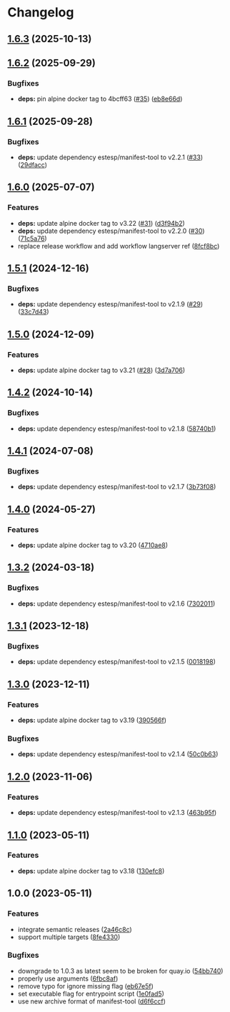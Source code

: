 # Changelog

## [1.6.3](https://github.com/actionhippie/manifest/compare/v1.6.2...v1.6.3) (2025-10-13)

## [1.6.2](https://github.com/actionhippie/manifest/compare/v1.6.1...v1.6.2) (2025-09-29)


### Bugfixes

* **deps:** pin alpine docker tag to 4bcff63 ([#35](https://github.com/actionhippie/manifest/issues/35)) ([eb8e66d](https://github.com/actionhippie/manifest/commit/eb8e66da75a6c8f16b62b1954ada476f7a83d3b2))

## [1.6.1](https://github.com/actionhippie/manifest/compare/v1.6.0...v1.6.1) (2025-09-28)


### Bugfixes

* **deps:** update dependency estesp/manifest-tool to v2.2.1 ([#33](https://github.com/actionhippie/manifest/issues/33)) ([29dfacc](https://github.com/actionhippie/manifest/commit/29dfacc8f3edaa9ab92b7501d5c5014adc8fc9c6))

## [1.6.0](https://github.com/actionhippie/manifest/compare/v1.5.1...v1.6.0) (2025-07-07)


### Features

* **deps:** update alpine docker tag to v3.22 ([#31](https://github.com/actionhippie/manifest/issues/31)) ([d3f94b2](https://github.com/actionhippie/manifest/commit/d3f94b26b18957ac2f18073b30ac7fb172e461f3))
* **deps:** update dependency estesp/manifest-tool to v2.2.0 ([#30](https://github.com/actionhippie/manifest/issues/30)) ([71c5a76](https://github.com/actionhippie/manifest/commit/71c5a7680ad401ac79459f36ff8563f4394c5696))
* replace release workflow and add workflow langserver ref ([8fcf8bc](https://github.com/actionhippie/manifest/commit/8fcf8bc32c18569fc6ae402b00c57257a7e2217d))

## [1.5.1](https://github.com/actionhippie/manifest/compare/v1.5.0...v1.5.1) (2024-12-16)


### Bugfixes

* **deps:** update dependency estesp/manifest-tool to v2.1.9 ([#29](https://github.com/actionhippie/manifest/issues/29)) ([33c7d43](https://github.com/actionhippie/manifest/commit/33c7d435cc9b2d9c97456c10eb0872c84d8b3718))

## [1.5.0](https://github.com/actionhippie/manifest/compare/v1.4.2...v1.5.0) (2024-12-09)


### Features

* **deps:** update alpine docker tag to v3.21 ([#28](https://github.com/actionhippie/manifest/issues/28)) ([3d7a706](https://github.com/actionhippie/manifest/commit/3d7a7063a14e568376d8bb6f6270bc18b93a6419))

## [1.4.2](https://github.com/actionhippie/manifest/compare/v1.4.1...v1.4.2) (2024-10-14)


### Bugfixes

* **deps:** update dependency estesp/manifest-tool to v2.1.8 ([58740b1](https://github.com/actionhippie/manifest/commit/58740b1c3c4ff5057296c3c6e02dbe53fcb5e8a4))

## [1.4.1](https://github.com/actionhippie/manifest/compare/v1.4.0...v1.4.1) (2024-07-08)


### Bugfixes

* **deps:** update dependency estesp/manifest-tool to v2.1.7 ([3b73f08](https://github.com/actionhippie/manifest/commit/3b73f087ec34c5dec6fd952652b1415c87683d4b))

## [1.4.0](https://github.com/actionhippie/manifest/compare/v1.3.2...v1.4.0) (2024-05-27)


### Features

* **deps:** update alpine docker tag to v3.20 ([4710ae8](https://github.com/actionhippie/manifest/commit/4710ae8ebde77fa859393d5fbe568d2b38a4b3b2))

## [1.3.2](https://github.com/actionhippie/manifest/compare/v1.3.1...v1.3.2) (2024-03-18)


### Bugfixes

* **deps:** update dependency estesp/manifest-tool to v2.1.6 ([7302011](https://github.com/actionhippie/manifest/commit/7302011b13f41c659b8924dae11f4c2ae725ad6f))

## [1.3.1](https://github.com/actionhippie/manifest/compare/v1.3.0...v1.3.1) (2023-12-18)


### Bugfixes

* **deps:** update dependency estesp/manifest-tool to v2.1.5 ([0018198](https://github.com/actionhippie/manifest/commit/0018198f1268b37107bad754c8dd3539afaf8942))

## [1.3.0](https://github.com/actionhippie/manifest/compare/v1.2.0...v1.3.0) (2023-12-11)


### Features

* **deps:** update alpine docker tag to v3.19 ([390566f](https://github.com/actionhippie/manifest/commit/390566f51e0466a990092655893aa9d40455d00f))


### Bugfixes

* **deps:** update dependency estesp/manifest-tool to v2.1.4 ([50c0b63](https://github.com/actionhippie/manifest/commit/50c0b63cb7c9da13a35d650174225fd581aa0497))

## [1.2.0](https://github.com/actionhippie/manifest/compare/v1.1.0...v1.2.0) (2023-11-06)


### Features

* **deps:** update dependency estesp/manifest-tool to v2.1.3 ([463b95f](https://github.com/actionhippie/manifest/commit/463b95f4d9960c1689d59c41c4faa80a6671960b))

## [1.1.0](https://github.com/actionhippie/manifest/compare/v1.0.0...v1.1.0) (2023-05-11)


### Features

* **deps:** update alpine docker tag to v3.18 ([130efc8](https://github.com/actionhippie/manifest/commit/130efc88ce17b6babe119581493e4057d3f6da05))

## 1.0.0 (2023-05-11)


### Features

* integrate semantic releases ([2a46c8c](https://github.com/actionhippie/manifest/commit/2a46c8cb8d28980c97216a4aa82a3a89f7d49397))
* support multiple targets ([8fe4330](https://github.com/actionhippie/manifest/commit/8fe43302a481569136b3df6926803d213596ab14))


### Bugfixes

* downgrade to 1.0.3 as latest seem to be broken for quay.io ([54bb740](https://github.com/actionhippie/manifest/commit/54bb740a03b13d5ede173d853e204780b1c63626))
* properly use arguments ([6fbc8af](https://github.com/actionhippie/manifest/commit/6fbc8af1828ef8c600ec4360c3b02ee799633818))
* remove typo for ignore missing flag ([eb67e5f](https://github.com/actionhippie/manifest/commit/eb67e5f8aea90685232437c8939b0e35e1e9addd))
* set executable flag for entrypoint script ([1e0fad5](https://github.com/actionhippie/manifest/commit/1e0fad52b1320af6d013a05e8084a64c5766814a))
* use new archive format of manifest-tool ([d6f6ccf](https://github.com/actionhippie/manifest/commit/d6f6ccfc868a5434021920d0d15a233811b7446b))
